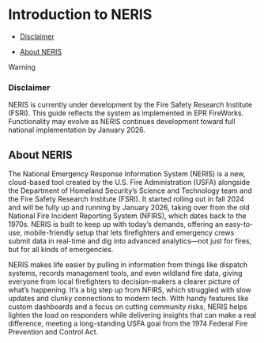 # Introduction to NERIS

- [Disclaimer](#disclaimer)

- [About NERIS](#IntroductiontoNERIS-AboutNERIS)

> [!WARNING]
> ### **Disclaimer**
> NERIS is currently under development by the Fire Safety Research Institute (FSRI). This guide reflects the system as implemented in EPR FireWorks. Functionality may evolve as NERIS continues development toward full national implementation by January 2026.

## About NERIS

The National Emergency Response Information System (NERIS) is a new, cloud-based tool created by the U.S. Fire Administration (USFA) alongside the Department of Homeland Security’s Science and Technology team and the Fire Safety Research Institute (FSRI). It started rolling out in fall 2024 and will be fully up and running by January 2026, taking over from the old National Fire Incident Reporting System (NFIRS), which dates back to the 1970s. NERIS is built to keep up with today’s demands, offering an easy-to-use, mobile-friendly setup that lets firefighters and emergency crews submit data in real-time and dig into advanced analytics—not just for fires, but for all kinds of emergencies.

NERIS makes life easier by pulling in information from things like dispatch systems, records management tools, and even wildland fire data, giving everyone from local firefighters to decision-makers a clearer picture of what’s happening. It’s a big step up from NFIRS, which struggled with slow updates and clunky connections to modern tech. With handy features like custom dashboards and a focus on cutting community risks, NERIS helps lighten the load on responders while delivering insights that can make a real difference, meeting a long-standing USFA goal from the 1974 Federal Fire Prevention and Control Act.